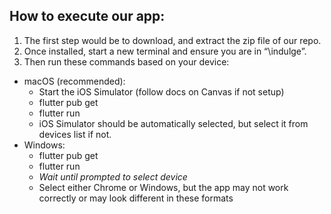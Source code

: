 ## How to execute our app:
1. The first step would be to download, and extract the zip file of our repo.
2. Once installed, start a new terminal and ensure you are in “\indulge”.
3. Then run these commands based on your device:
  - macOS (recommended):
    - Start the iOS Simulator (follow docs on Canvas if not setup)
    - flutter pub get
    - flutter run
    - iOS Simulator should be automatically selected, but select it from devices list if not.
  - Windows:
    - flutter pub get
    - flutter run
    - *Wait until prompted to select device*
    - Select either Chrome or Windows, but the app may not work correctly or may look different in
these formats
